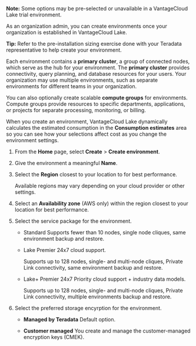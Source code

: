 **Note:** Some options may be pre-selected or unavailable in a VantageCloud Lake trial environment.

As an organization admin, you can create environments once your organization is established in VantageCloud Lake.

**Tip:** Refer to the pre-installation sizing exercise done with your Teradata representative to help create your environment.

Each environment contains a **primary cluster**, a group of connected nodes, which serve as the hub for your environment. The **primary cluster** provides connectivity, query planning, and database resources for your users. Your organization may use multiple environments, such as separate environments for different teams in your organization.

You can also optionally create scalable **compute groups** for environments. Compute groups provide resources to specific departments, applications, or projects for separate processing, monitoring, or billing.

When you create an environment, VantageCloud Lake dynamically calculates the estimated consumption in the **Consumption estimates** area so you can see how your selections affect cost as you change the environment settings.

1.  From the **Home** page, select **Create** > **Create environment**.


1.  Give the environment a meaningful **Name**.


1.  Select the **Region** closest to your location to for best performance.

    Available regions may vary depending on your cloud provider or other settings.


1.  Select an **Availability zone** (AWS only) within the region closest to your location for best performance.


1.  Select the service package for the environment.

    -   Standard Supports fewer than 10 nodes, single node cliques, same environment backup and restore.


    -   Lake Premier 24x7 cloud support.

        Supports up to 128 nodes, single- and multi-node cliques, Private Link connectivity, same environment backup and restore.


    -   Lake+ Premier 24x7 Priority cloud support + industry data models.

        Supports up to 128 nodes, single- and multi-node cliques, Private Link connectivity, multiple environments backup and restore.


1.  Select the preferred storage encyrption for the environment.

    -   **Managed by Teradata** Default option.


    -   **Customer managed** You create and manage the customer-managed encryption keys (CMEK).


